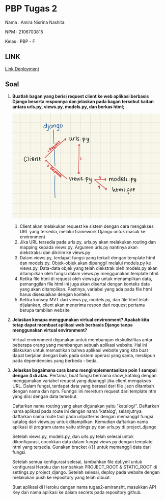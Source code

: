 # PBP Tugas 2

Nama : Amira Nisrina Nashita

NPM : 2106703815

Kelas : PBP - F



## LINK

[Link Deployment](http://tugas2-amiransht.herokuapp.com/katalog)

## Soal

1. **Buatlah bagan yang berisi request client ke web aplikasi berbasis Django beserta responnya dan jelaskan pada bagan tersebut**
   **kaitan antara urls.py, views.py, models.py, dan berkas html;**

   ![Bagan](/assets/bagan.jpeg)

   1) Client akan melakukan request ke sistem dengan cara mengakses URL yang tersedia, 
      melalui framework Django untuk masuk ke environment 
   2) Jika URL tersedia pada urls.py, urls.py akan melakukan routing dan mapping kepada views.py. 
      Argumen urls.py nantinya akan diekstraksi dan dikirim ke views.py
   3) Dalam views.py, terdapat fungsi yang terkait dengan template html dan models.py. 
      Objek-objek akan dipanggil melalui models.py ke views.py. Data-data objek yang telah diekstrak 
      oleh models.py akan ditampilkan oleh fungsi dalam views.py menggunakan template html. 
   4) Ketika file html di request oleh views.py untuk menampilkan data, pemanggilan file html ini 
      juga akan disertai dengan konteks data yang akan ditampilkan. 
      Pastinya, variabel yang ada pada file html harus disesuaikan dengan konteks
   5) Ketika konsep MVT dari views.py, models.py, dan file html telah dijalankan, 
      client akan menerima respon dari request pertama berupa tambilan website

2. **Jelaskan kenapa menggunakan virtual environment? Apakah kita tetap dapat membuat aplikasi web** 
   **berbasis Django tanpa menggunakan virtual environment?**

   Virtual environment digunakan untuk membangun ekskulisifitas antar beberapa orang yang membangun sebuah aplikasi website. Hal ini dilakukan untuk memastikan bahwa aplikasi website yang kita buat dapat berjalan dengan baik pada sistem operasi yang sama, meskipun pada dependencies yang berbeda - beda. 

3. **Jelaskan bagaimana cara kamu mengimplementasikan poin 1 sampai dengan 4 di atas.**
   Pertama, buat fungsi bernama show_katalog dengan menggunakan variabel request yang dipanggil jika client mengakses URL. Dalam fungsi, terdapat data yang berasal dari file .json ditambah dengan nama dan npm. Funngsi ini mereturn request dari template htm yang diisi dengan data tersebut.

   Daftarkan nama routing yang akan digunakan yaitu "katalog/". Daftarkan nama aplikasi pada route ini dengan nama 'katalog', selanjutnya daftarkan nama route tadi pada urlpatterns dengan memanggil fungsi katalog dari views.py untuk ditampilkan. Kemudian daftarkan nama aplikasi di program utama yaitu sttings.py dan urls.py di project_django

   Setelah views.py, models.py, dan urls.py telah selesai untuk dikonfigurasi, cocokkan data dalam fungsi views.py dengan template html yang tersedia. Gunakan bracket {{}} untuk memanggil data dari fungsi.

   Setelah semua konfigurasi selesai, tambahkan file dpl.yml untuk konfigurasi Heroku dan tambahkan PROJECT_ROOT & STATIC_ROOT di settings.py project_django. Setelah selesai, deploy pada website dengan melakukan push ke repository yang telah dibuat. 

   Buat aplikasi di Heroku dengan nama tugas2-amiransht, masukkan API Key dan nama aplikasi ke dalam secrets pada repository github.



